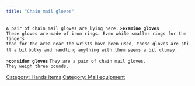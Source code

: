 ```yaml
---
title: "Chain mail gloves"
---
```


`A pair of chain mail gloves are lying here.`
`>`**`examine gloves`**
`These gloves are made of iron rings. Even while smaller rings for the fingers `
`than for the area near the wrists have been used, these gloves are still a bit`
`bulky and handling anything with them seems a bit clumsy.`

`>`**`consider gloves`**
`They are a pair of chain mail gloves.`
`They weigh three pounds.`

[Category: Hands items](Category:_Hands_items "wikilink") [Category:
Mail equipment](Category:_Mail_equipment "wikilink")